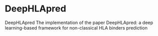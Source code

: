 # DeepHLApred
DeepHLApred
The implementation of the paper DeepHLApred: a deep learning-based framework for non-classical HLA binders prediction
